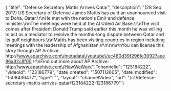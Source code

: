 {
    "title": "Defense Secretary Mattis Arrives Qatar",
    "description": "(28 Sep 2017) US Secretary of Defense James Mattis has paid an unannounced visit to Doha, Qatar.\r\nHe met with the nation's Emir and defence minister.\r\nThe meetings were held at the Al Udeid Air Base.\r\nThe visit comes after President Donald Trump said earlier this month he was willing to act as a mediator to resolve the months-long dispute between Qatar and its gulf neighbours.\r\nMattis has been visiting countries in region including meetings with the leadership of Afghanistan.\r\n\r\n\r\nYou can license this story through AP Archive: http:\/\/www.aparchive.com\/metadata\/youtube\/ec480d39f296fe30927aee86a82c8f00 \r\nFind out more about AP Archive: http:\/\/www.aparchive.com\/HowWeWork",
    "channelid": "123184222",
    "videoid": "123186779",
    "date_created": "1507112605",
    "date_modified": "1508436477",
    "type": "",
    "layout": "channelVideo",
    "url": "\/c1\/defense-secretary-mattis-arrives-qatar\/123184222-123186779"
}